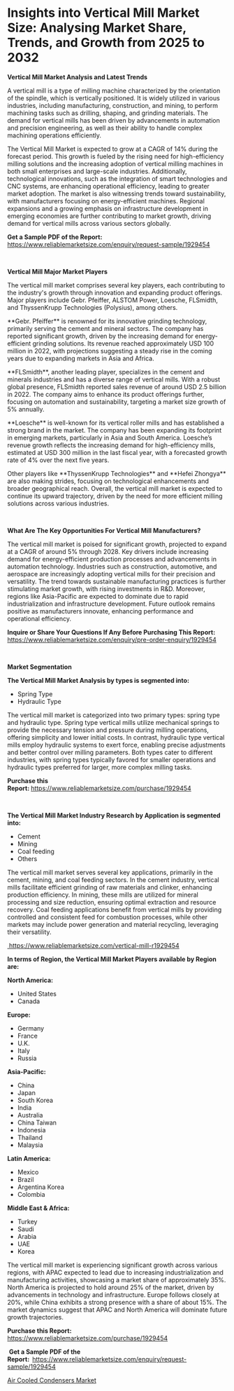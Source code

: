 <p><h1>Insights into Vertical Mill Market Size: Analysing Market Share, Trends, and Growth from 2025 to 2032</h1></p><p><strong>Vertical Mill Market Analysis and Latest Trends</strong></p>
<p><p>A vertical mill is a type of milling machine characterized by the orientation of the spindle, which is vertically positioned. It is widely utilized in various industries, including manufacturing, construction, and mining, to perform machining tasks such as drilling, shaping, and grinding materials. The demand for vertical mills has been driven by advancements in automation and precision engineering, as well as their ability to handle complex machining operations efficiently.</p><p>The Vertical Mill Market is expected to grow at a CAGR of 14% during the forecast period. This growth is fueled by the rising need for high-efficiency milling solutions and the increasing adoption of vertical milling machines in both small enterprises and large-scale industries. Additionally, technological innovations, such as the integration of smart technologies and CNC systems, are enhancing operational efficiency, leading to greater market adoption. The market is also witnessing trends toward sustainability, with manufacturers focusing on energy-efficient machines. Regional expansions and a growing emphasis on infrastructure development in emerging economies are further contributing to market growth, driving demand for vertical mills across various sectors globally.</p></p>
<p><strong>Get a Sample PDF of the Report:&nbsp;</strong> <a href="https://www.reliablemarketsize.com/enquiry/request-sample/1929454?utm_campaign=1845&utm_medium=2&utm_source=Github&utm_content=ia&utm_term=16012025&utm_id=vertical-mill">https://www.reliablemarketsize.com/enquiry/request-sample/1929454</a></p>
<p>&nbsp;</p>
<p><strong>Vertical Mill Major Market Players</strong></p>
<p><p>The vertical mill market comprises several key players, each contributing to the industry's growth through innovation and expanding product offerings. Major players include Gebr. Pfeiffer, ALSTOM Power, Loesche, FLSmidth, and ThyssenKrupp Technologies (Polysius), among others. </p><p>**Gebr. Pfeiffer** is renowned for its innovative grinding technology, primarily serving the cement and mineral sectors. The company has reported significant growth, driven by the increasing demand for energy-efficient grinding solutions. Its revenue reached approximately USD 100 million in 2022, with projections suggesting a steady rise in the coming years due to expanding markets in Asia and Africa.</p><p>**FLSmidth**, another leading player, specializes in the cement and minerals industries and has a diverse range of vertical mills. With a robust global presence, FLSmidth reported sales revenue of around USD 2.5 billion in 2022. The company aims to enhance its product offerings further, focusing on automation and sustainability, targeting a market size growth of 5% annually.</p><p>**Loesche** is well-known for its vertical roller mills and has established a strong brand in the market. The company has been expanding its footprint in emerging markets, particularly in Asia and South America. Loesche’s revenue growth reflects the increasing demand for high-efficiency mills, estimated at USD 300 million in the last fiscal year, with a forecasted growth rate of 4% over the next five years.</p><p>Other players like **ThyssenKrupp Technologies** and **Hefei Zhongya** are also making strides, focusing on technological enhancements and broader geographical reach. Overall, the vertical mill market is expected to continue its upward trajectory, driven by the need for more efficient milling solutions across various industries.</p></p>
<p>&nbsp;</p>
<p><strong>What Are The Key Opportunities For Vertical Mill Manufacturers?</strong></p>
<p><p>The vertical mill market is poised for significant growth, projected to expand at a CAGR of around 5% through 2028. Key drivers include increasing demand for energy-efficient production processes and advancements in automation technology. Industries such as construction, automotive, and aerospace are increasingly adopting vertical mills for their precision and versatility. The trend towards sustainable manufacturing practices is further stimulating market growth, with rising investments in R&D. Moreover, regions like Asia-Pacific are expected to dominate due to rapid industrialization and infrastructure development. Future outlook remains positive as manufacturers innovate, enhancing performance and operational efficiency.</p></p>
<p><strong>Inquire or Share Your Questions If Any Before Purchasing This Report:</strong> <a href="https://www.reliablemarketsize.com/enquiry/pre-order-enquiry/1929454?utm_campaign=1845&utm_medium=2&utm_source=Github&utm_content=ia&utm_term=16012025&utm_id=vertical-mill">https://www.reliablemarketsize.com/enquiry/pre-order-enquiry/1929454</a></p>
<p>&nbsp;</p>
<p><strong>Market Segmentation</strong></p>
<p><strong>The Vertical Mill Market Analysis by types is segmented into:</strong></p>
<p><ul><li>Spring Type</li><li>Hydraulic Type</li></ul></p>
<p><p>The vertical mill market is categorized into two primary types: spring type and hydraulic type. Spring type vertical mills utilize mechanical springs to provide the necessary tension and pressure during milling operations, offering simplicity and lower initial costs. In contrast, hydraulic type vertical mills employ hydraulic systems to exert force, enabling precise adjustments and better control over milling parameters. Both types cater to different industries, with spring types typically favored for smaller operations and hydraulic types preferred for larger, more complex milling tasks.</p></p>
<p><strong>Purchase this Report:&nbsp;</strong><a href="https://www.reliablemarketsize.com/purchase/1929454?utm_campaign=1845&utm_medium=2&utm_source=Github&utm_content=ia&utm_term=16012025&utm_id=vertical-mill">https://www.reliablemarketsize.com/purchase/1929454</a></p>
<p>&nbsp;</p>
<p><strong>The Vertical Mill Market Industry Research by Application is segmented into:</strong></p>
<p><ul><li>Cement</li><li>Mining</li><li>Coal feeding</li><li>Others</li></ul></p>
<p><p>The vertical mill market serves several key applications, primarily in the cement, mining, and coal feeding sectors. In the cement industry, vertical mills facilitate efficient grinding of raw materials and clinker, enhancing production efficiency. In mining, these mills are utilized for mineral processing and size reduction, ensuring optimal extraction and resource recovery. Coal feeding applications benefit from vertical mills by providing controlled and consistent feed for combustion processes, while other markets may include power generation and material recycling, leveraging their versatility.</p></p>
<p><a href="https://www.reliablemarketsize.com/vertical-mill-r1929454?utm_campaign=1845&utm_medium=2&utm_source=Github&utm_content=ia&utm_term=16012025&utm_id=vertical-mill">&nbsp;https://www.reliablemarketsize.com/vertical-mill-r1929454</a></p>
<p><strong>In terms of Region, the Vertical Mill Market Players available by Region are:</strong></p>
<p>
    <p> <strong> North America: </strong>
        <ul>
            <li>United States</li>
            <li>Canada</li>
        </ul>
        </p> 
    <p> <strong> Europe: </strong>
        <ul>
            <li>Germany</li>
            <li>France</li>
            <li>U.K.</li>
            <li>Italy</li>
            <li>Russia</li>
        </ul>
        </p> 
    <p> <strong> Asia-Pacific: </strong>
        <ul>
            <li>China</li>
            <li>Japan</li>
            <li>South Korea</li>
            <li>India</li>
            <li>Australia</li>
            <li>China Taiwan</li>
            <li>Indonesia</li>
            <li>Thailand</li>
            <li>Malaysia</li>
        </ul>
        </p> 
    <p> <strong> Latin America: </strong>
        <ul>
            <li>Mexico</li>
            <li>Brazil</li>
            <li>Argentina Korea</li>
            <li>Colombia</li>
        </ul>
        </p> 
    <p> <strong> Middle East & Africa: </strong>
        <ul>
            <li>Turkey</li>
            <li>Saudi</li>
            <li>Arabia</li>
            <li>UAE</li>
            <li>Korea</li>
        </ul>
    </p>
    </p>
<p><p>The vertical mill market is experiencing significant growth across various regions, with APAC expected to lead due to increasing industrialization and manufacturing activities, showcasing a market share of approximately 35%. North America is projected to hold around 25% of the market, driven by advancements in technology and infrastructure. Europe follows closely at 20%, while China exhibits a strong presence with a share of about 15%. The market dynamics suggest that APAC and North America will dominate future growth trajectories.</p></p>
<p><strong>Purchase this Report: </strong><a href="https://www.reliablemarketsize.com/purchase/1929454?utm_campaign=1845&utm_medium=2&utm_source=Github&utm_content=ia&utm_term=16012025&utm_id=vertical-mill">https://www.reliablemarketsize.com/purchase/1929454</a></p>
<p>&nbsp;<strong>Get a Sample PDF of the Report:&nbsp;&nbsp;</strong><a href="https://www.reliablemarketsize.com/enquiry/request-sample/1929454?utm_campaign=1845&utm_medium=2&utm_source=Github&utm_content=ia&utm_term=16012025&utm_id=vertical-mill">https://www.reliablemarketsize.com/enquiry/request-sample/1929454</a></p>
<p><strong></strong></p>
<p><p><a href="https://github.com/RickHolmes3/Market-Research-Report-List-7/blob/main/air-cooled-condensers-market.md?utm_campaign=1845&utm_medium=2&utm_source=Github&utm_content=ia&utm_term=16012025&utm_id=vertical-mill">Air Cooled Condensers Market</a></p></p>